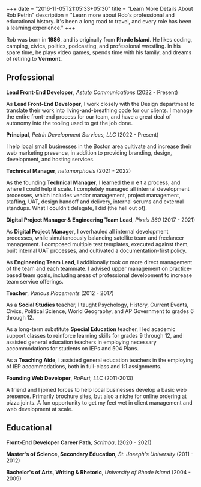 +++
date = "2016-11-05T21:05:33+05:30"
title = "Learn More Details About Rob Petrin"
description = "Learn more about Rob's professional and educational history. It's been a long road to travel, and every role has been a learning experience."
+++

Rob was born in **1986**, and is originally from **Rhode Island**. He likes coding, camping, civics, politics, podcasting, and professional wrestling. In his spare time, he plays video games, spends time with his family, and dreams of retiring to **Vermont**.

## Professional

**Lead Front-End Developer**, *Astute Communications* (2022 - Present)

As **Lead Front-End Developer**, I work closely with the Design department to translate their work into living-and-breathing code for our clients. I manage the entire front-end process for our team, and have a great deal of autonomy into the tooling used to get the job done.

**Principal**, *Petrin Development Services, LLC* (2022 - Present)

I help local small businesses in the Boston area cultivate and increase their web marketing presence, in addition to providing branding, design, development, and hosting services.

**Technical Manager**, *netamorphosis* (2021 - 2022)

As the founding **Technical Manager**, I learned the n e t a process, and where I could help it scale. I completely managed all internal development processes, which includes vendor management, project management, staffing, UAT, design handoff and delivery, internal scrums and external standups. What I couldn’t delegate, I did (the hell out of).

**Digital Project Manager & Engineering Team Lead**, *Pixels 360* (2017 - 2021)

As **Digital Project Manager**, I overhauled all internal development processes, while simultaneously balancing satellite team and freelancer management. I composed multiple test templates, executed against them, built internal UAT processes, and cultivated a documentation-first policy. 

As **Engineering Team Lead**, I additionally took on more direct management of the team and each teammate. I advised upper management on practice-based team goals, including areas of professional development to increase team service offerings.

**Teacher**, *Various Placements* (2012 - 2017)

As a **Social Studies** teacher, I taught Psychology, History, Current Events, Civics, Political Science, World Geography, and AP Government to grades 6 through 12.

As a long-term substitute **Special Education** teacher, I led academic support classes to reinforce learning skills for grades 9 through 12, and assisted general education teachers in employing necessary accommodations for students on IEPs and 504 Plans.

As a **Teaching Aide**, I assisted general education teachers in the employing of IEP accommodations, both in full-class and 1:1 assignments.

**Founding Web Developer**, *RoPurt, LLC* (2011-2013)

A friend and I joined forces to help local businesses develop a basic web presence. Primarily brochure sites, but also a niche for online ordering at pizza joints. A fun opportunity to get my feet wet in client management and web development at scale.

## Educational

**Front-End Developer Career Path**, *Scrimba*, (2020 - 2021)

**Master's of Science, Secondary Education**, *St. Joseph's University* (2011 - 2012)

**Bachelor's of Arts, Writing & Rhetoric**, *University of Rhode Island* (2004 - 2009)

